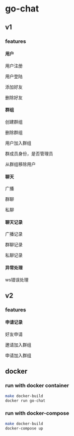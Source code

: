 # go-chat



## v1

### features

#### 用户

用户注册

用户登陆

添加好友

删除好友

#### 群组

创建群组

删除群组

用户加入群组

群成员身份，是否管理员

从群组移除用户

#### 聊天

广播

群聊

私聊

#### 聊天记录

广播记录

群聊记录

私聊记录

#### 异常处理

ws错误处理

## v2

### features

#### 申请记录

好友申请

邀请加入群组

申请加入群组

## docker

### run with docker container
```bash
make docker-build
docker run go-chat
```

### run with docker-compose
```bash
make docker-build
docker-compose up
```
